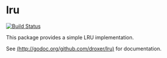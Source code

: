 # lru

[![Build Status](https://travis-ci.org/droxer/lru.svg?branch=master)](https://travis-ci.org/droxer/lru)

This package provides a simple LRU implementation.

See [(http://godoc.org/github.com/droxer/lru)](http://godoc.org/github.com/droxer/lru) for documentation.